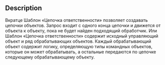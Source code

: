 ## Description
Вкратце
Шаблон «Цепочка ответственности» позволяет создавать цепочки объектов. Запрос входит с одного конца цепочки и
движется от объекта к объекту, пока не будет найден подходящий обработчик.
Или
Шаблон «Цепочка ответственности» содержит исходный управляющий объект и ряд обрабатывающих объектов.
Каждый обрабатывающий объект содержит логику, определяющую типы командных объектов, которые он может
обрабатывать, а остальные передаются по цепочке следующему обрабатывающему объекту.
